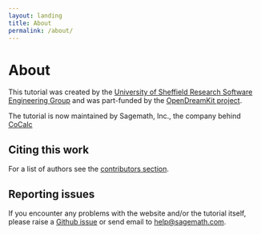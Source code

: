 ```yaml
---
layout: landing
title: About
permalink: /about/
---
```


# About

This tutorial was created by the [University of Sheffield Research Software Engineering Group](http://rse.shef.ac.uk/) and was part-funded by the [OpenDreamKit project](http://opendreamkit.org/).

The tutorial is now maintained by Sagemath, Inc., the company behind [CoCalc](https://cocalc.com)

## Citing this work

For a list of authors see the [contributors section](https://github.com/sagemathinc/cocalc_tutorial/graphs/contributors).

## Reporting issues

If you encounter any problems with the website and/or the tutorial itself, please raise a [Github issue](https://github.com/sagemathinc/cocalc_tutorial) or send email to [help@sagemath.com](help@sagemath.com).
